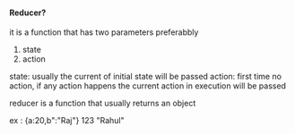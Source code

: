 #### Reducer?

  it is a function that has two parameters preferabbly
  1. state 
  2. action

  state: usually the current of initial state will be passed
  action: first time no action, if any action happens the current action
  in execution will be passed

  reducer is a function that usually returns an object

  ex : {a:20,b":"Raj"}
       123
       "Rahul"